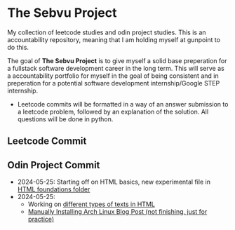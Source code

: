 # The Sebvu Project

My collection of leetcode studies and odin project studies. This is an accountability repository, meaning that I am holding myself at gunpoint to do this.

The goal of **The Sebvu Project** is to give myself a solid base preperation for a fullstack software development career in the long term. This will serve as a accountability portfolio for myself in the goal of being consistent and in preperation for a potential software development internship/Google STEP internship.

- Leetcode commits will be formatted in a way of an answer submission to a leetcode problem, followed by an explanation of the solution. All questions will be done in python.

## Leetcode Commit

## Odin Project Commit

- 2024-05-25: Starting off on HTML basics, new experimental file in [HTML foundations folder](./the-odin-project/html-foundations/index.html)
- 2024-05-25:
  - Working on [different types of texts in HTML](./the-odin-project/html-foundations/working-with-text-index.html)
  - [Manually Installing Arch Linux Blog Post (not finishing, just for practice)](./the-odin-project/html-foundations/index.html)
